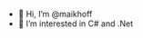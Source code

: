 - 👋 Hi, I’m @maikhoff
- 👀 I’m interested in C# and .Net


<!---
maikhoff/maikhoff is a ✨ special ✨ repository because its `README.md` (this file) appears on your GitHub profile.
You can click the Preview link to take a look at your changes.
--->
